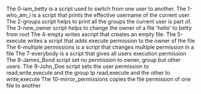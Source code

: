 The 0-iam_betty is a script used to switch from one user to another.
The 1-who_am_i is a script that  prints the effective username of the current user.
The 2-groups script helps to print  all the groups the current user is part of.
The 3-new_owner script helps to change the owner of a file 'hello' to betty from root
The 4-empty writes ascript that creates an empty file.
The 5-execute writes a script that adds execute permission to the owner of the file
The 6-multiple permissions is a script that changes multiple permission in a file
The 7-everybody is a script that gives all users execution permission
The 8-James_Bond script set no permission to owner, group but other users.
The 9-John_Doe script sets the user permission to read,write,execute and the group tp read,execute and the other to write,execute
The 10-mirror_permissions copies the file permission of one file to another
